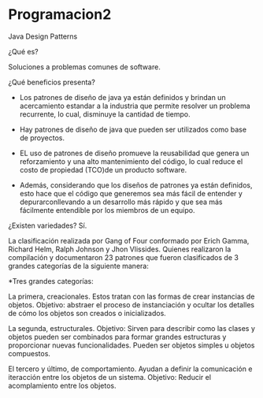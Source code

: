 # Programacion2
Java Design Patterns

¿Qué es?

Soluciones a problemas comunes de software. 

¿Qué beneficios presenta?

- Los patrones de diseño de java ya están definidos y brindan un acercamiento estandar a la industria que permite resolver un problema recurrente, lo cual, disminuye la cantidad de tiempo.

- Hay patrones de diseño de java que pueden ser utilizados como base de proyectos.

- EL uso de patrones de diseño promueve la reusabilidad que genera un reforzamiento y una alto mantenimiento del código, lo cual reduce el costo de propiedad (TCO)de un producto software.

- Además, considerando que los diseños de patrones ya están definidos, esto hace que el código que generemos sea más fácil de entender y depurarconllevando a un desarrollo más rápido y que sea más fácilmente entendible por los miembros de un equipo.

¿Existen variedades?
Sí.

La clasificación realizada por Gang of Four conformado por Erich Gamma, Richard Helm, Ralph Johnson y Jhon Vlissides. Quienes realizaron la compilación y documentaron 23 patrones que fueron clasificados de 3 grandes categorías de la siguiente manera:

*Tres grandes categorías:

La primera, creacionales.
Estos tratan con las formas de crear instancias de objetos.
Objetivo: abstraer el proceso de instanciación y ocultar los detalles de cómo los objetos son creados o inicializados.

La segunda, estructurales.
Objetivo: Sirven para describir como las clases y objetos pueden ser combinados para formar grandes estructuras y proporcionar nuevas funcionalidades.
Pueden ser objetos simples u objetos compuestos.

El tercero y último, de comportamiento.
Ayudan a definir la comunicación e iteracción entre los objetos de un sistema.
Objetivo: Reducir el acomplamiento entre los objetos. 


